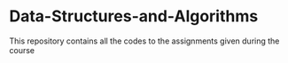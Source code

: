 # Data-Structures-and-Algorithms
This repository contains all the codes to the assignments given during the course

